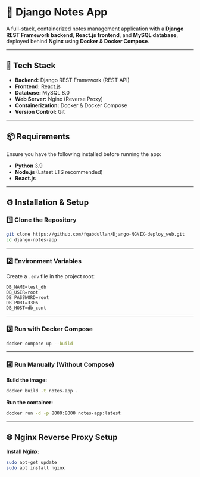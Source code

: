 # 📝 Django Notes App

A full-stack, containerized notes management application with a **Django REST Framework backend**, **React.js frontend**, and **MySQL database**, deployed behind **Nginx** using **Docker & Docker Compose**.

---

## 🚀 Tech Stack

* **Backend:** Django REST Framework (REST API)
* **Frontend:** React.js
* **Database:** MySQL 8.0
* **Web Server:** Nginx (Reverse Proxy)
* **Containerization:** Docker & Docker Compose
* **Version Control:** Git

---

## 📦 Requirements

Ensure you have the following installed before running the app:

* **Python** 3.9
* **Node.js** (Latest LTS recommended)
* **React.js**

---

## ⚙️ Installation & Setup

### **1️⃣ Clone the Repository**

```bash
git clone https://github.com/fqabdullah/Django-NGNIX-deploy_web.git
cd django-notes-app
```

---

### **2️⃣ Environment Variables**

Create a `.env` file in the project root:

```env
DB_NAME=test_db
DB_USER=root
DB_PASSWORD=root
DB_PORT=3306
DB_HOST=db_cont
```

---

### **3️⃣ Run with Docker Compose**

```bash
docker compose up --build
```

---

### **4️⃣ Run Manually (Without Compose)**

**Build the image:**

```bash
docker build -t notes-app .
```

**Run the container:**

```bash
docker run -d -p 8000:8000 notes-app:latest
```

---

## 🌐 Nginx Reverse Proxy Setup

**Install Nginx:**

```bash
sudo apt-get update
sudo apt install nginx
```
